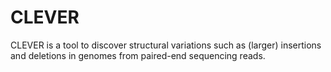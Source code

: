 # CLEVER

CLEVER is a tool to discover structural variations such as (larger) insertions and deletions in genomes from paired-end sequencing reads.
